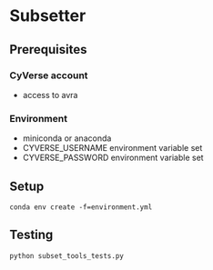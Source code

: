 # Subsetter

## Prerequisites

### CyVerse account 
* access to avra

### Environment
* miniconda or anaconda
* CYVERSE_USERNAME environment variable set
* CYVERSE_PASSWORD environment variable set


## Setup

`conda env create -f=environment.yml`

## Testing
`python subset_tools_tests.py`
